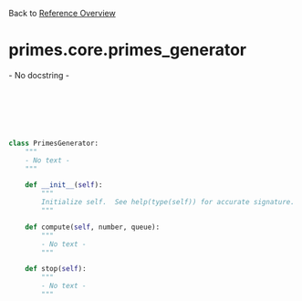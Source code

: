 
Back to [Reference Overview](https://github.com/pyrustic/primes/blob/master/docs/reference)

# primes.core.primes\_generator

\- No docstring \-

<br>


```python

```

<br>

```python

class PrimesGenerator:
    """
    - No text -
    """

    def __init__(self):
        """
        Initialize self.  See help(type(self)) for accurate signature.
        """

    def compute(self, number, queue):
        """
        - No text -
        """

    def stop(self):
        """
        - No text -
        """

```

